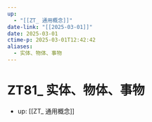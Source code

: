 ```yaml
---
up:
  - "[[ZT_ 通用概念]]"
date-link: "[[2025-03-01]]"
date: 2025-03-01
ctime-p: 2025-03-01T12:42:42
aliases:
  - 实体、物体、事物
---
```


# ZT81_ 实体、物体、事物

- up: [[ZT_ 通用概念]]
